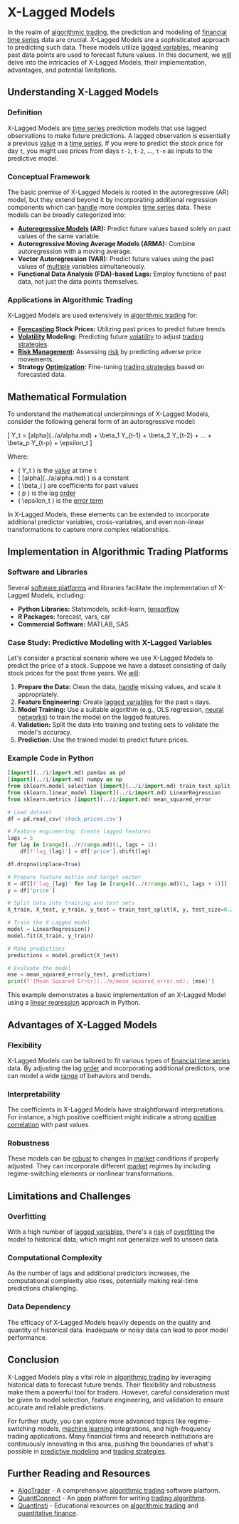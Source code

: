 # X-Lagged Models

In the realm of [algorithmic trading](../a/algorithmic_trading.md), the prediction and modeling of [financial time series](../f/financial_time_series.md) data are crucial. X-Lagged Models are a sophisticated approach to predicting such data. These models utilize [lagged variables](../l/lagged_variables_in_trading.md), meaning past data points are used to forecast future values. In this document, we [will](../w/will.md) delve into the intricacies of X-Lagged Models, their implementation, advantages, and potential limitations.

## Understanding X-Lagged Models

### Definition

X-Lagged Models are [time series](../t/time_series.md) prediction models that use lagged observations to make future predictions. A lagged observation is essentially a previous [value](../v/value.md) in a [time series](../t/time_series.md). If you were to predict the stock price for day `t`, you might use prices from days `t-1`, `t-2`, ..., `t-n` as inputs to the predictive model.

### Conceptual Framework

The basic premise of X-Lagged Models is rooted in the autoregressive (AR) model, but they extend beyond it by incorporating additional regression components which can [handle](../h/handle.md) more complex [time series](../t/time_series.md) data. These models can be broadly categorized into:

- **[Autoregressive Models](../a/autoregressive.md) (AR):** Predict future values based solely on past values of the same variable.
- **Autoregressive Moving Average Models (ARMA):** Combine autoregression with a moving average.
- **Vector Autoregression (VAR):** Predict future values using the past values of [multiple](../m/multiple.md) variables simultaneously.
- **Functional Data Analysis (FDA)-based Lags:** Employ functions of past data, not just the data points themselves.

### Applications in Algorithmic Trading

X-Lagged Models are used extensively in [algorithmic trading](../a/algorithmic_trading.md) for:

- **[Forecasting](../f/forecasting.md) Stock Prices:** Utilizing past prices to predict future trends.
- **[Volatility](../v/volatility.md) Modeling:** Predicting future [volatility](../v/volatility.md) to adjust [trading strategies](../t/trading_strategies.md).
- **[Risk Management](../r/risk_management.md):** Assessing [risk](../r/risk.md) by predicting adverse price movements.
- **Strategy [Optimization](../o/optimization.md):** Fine-tuning [trading strategies](../t/trading_strategies.md) based on forecasted data.

## Mathematical Formulation

To understand the mathematical underpinnings of X-Lagged Models, consider the following general form of an autoregressive model:

\[ Y_t = \[alpha](../a/alpha.md) + \beta_1 Y_{t-1} + \beta_2 Y_{t-2} + ... + \beta_p Y_{t-p} + \epsilon_t \]

Where:
- \( Y_t \) is the [value](../v/value.md) at time `t`
- \( \[alpha](../a/alpha.md) \) is a constant
- \( \beta_i \) are coefficients for past values
- \( p \) is the lag [order](../o/order.md)
- \( \epsilon_t \) is the [error term](../e/error_term.md)

In X-Lagged Models, these elements can be extended to incorporate additional predictor variables, cross-variables, and even non-linear transformations to capture more complex relationships.

## Implementation in Algorithmic Trading Platforms

### Software and Libraries

Several [software platforms](../s/software_platforms_for_trading.md) and libraries facilitate the implementation of X-Lagged Models, including:

- **Python Libraries:** Statsmodels, scikit-learn, [tensorflow](../t/tensorflow.md)
- **R Packages:** forecast, vars, car
- **Commercial Software:** MATLAB, SAS

### Case Study: Predictive Modeling with X-Lagged Variables

Let's consider a practical scenario where we use X-Lagged Models to predict the price of a stock. Suppose we have a dataset consisting of daily stock prices for the past three years. We [will](../w/will.md):

1. **Prepare the Data:** Clean the data, [handle](../h/handle.md) missing values, and scale it appropriately.
2. **Feature Engineering:** Create [lagged variables](../l/lagged_variables_in_trading.md) for the past `n` days.
3. **Model Training:** Use a suitable algorithm (e.g., OLS regression, [neural networks](../n/neural_networks_in_trading.md)) to train the model on the lagged features.
4. **Validation:** Split the data into training and testing sets to validate the model's accuracy.
5. **Prediction:** Use the trained model to predict future prices.

### Example Code in Python

```python
[import](../i/import.md) pandas as pd
[import](../i/import.md) numpy as np
from sklearn.model_selection [import](../i/import.md) train_test_split
from sklearn.linear_model [import](../i/import.md) LinearRegression
from sklearn.metrics [import](../i/import.md) mean_squared_error

# Load dataset
df = pd.read_csv('stock_prices.csv')

# Feature engineering: Create lagged features
lags = 5
for lag in [range](../r/range.md)(1, lags + 1):
    df[f'lag_{lag}'] = df['price'].shift(lag)

df.dropna(inplace=True)

# Prepare feature matrix and target vector
X = df[[f'lag_{lag}' for lag in [range](../r/range.md)(1, lags + 1)]]
y = df['price']

# Split data into training and test sets
X_train, X_test, y_train, y_test = train_test_split(X, y, test_size=0.2, random_state=42)

# Train the X-Lagged model
model = LinearRegression()
model.fit(X_train, y_train)

# Make predictions
predictions = model.predict(X_test)

# Evaluate the model
mse = mean_squared_error(y_test, predictions)
print(f'[Mean Squared Error](../m/mean_squared_error.md): {mse}')
```

This example demonstrates a basic implementation of an X-Lagged Model using a [linear regression](../l/linear_regression.md) approach in Python.

## Advantages of X-Lagged Models

### Flexibility

X-Lagged Models can be tailored to fit various types of [financial time series](../f/financial_time_series.md) data. By adjusting the lag [order](../o/order.md) and incorporating additional predictors, one can model a wide [range](../r/range.md) of behaviors and trends.

### Interpretability

The coefficients in X-Lagged Models have straightforward interpretations. For instance, a high positive coefficient might indicate a strong [positive correlation](../p/positive_correlation.md) with past values.

### Robustness

These models can be [robust](../r/robust.md) to changes in [market](../m/market.md) conditions if properly adjusted. They can incorporate different [market](../m/market.md) regimes by including regime-switching elements or nonlinear transformations.

## Limitations and Challenges

### Overfitting

With a high number of [lagged variables](../l/lagged_variables_in_trading.md), there's a [risk](../r/risk.md) of [overfitting](../o/overfitting.md) the model to historical data, which might not generalize well to unseen data.

### Computational Complexity

As the number of lags and additional predictors increases, the computational complexity also rises, potentially making real-time predictions challenging.

### Data Dependency

The efficacy of X-Lagged Models heavily depends on the quality and quantity of historical data. Inadequate or noisy data can lead to poor model performance.

## Conclusion

X-Lagged Models play a vital role in [algorithmic trading](../a/algorithmic_trading.md) by leveraging historical data to forecast future trends. Their flexibility and robustness make them a powerful tool for traders. However, careful consideration must be given to model selection, feature engineering, and validation to ensure accurate and reliable predictions.

For further study, you can explore more advanced topics like regime-switching models, [machine learning](../m/machine_learning.md) integrations, and high-frequency trading applications. Many financial firms and research institutions are continuously innovating in this area, pushing the boundaries of what's possible in [predictive modeling](../p/predictive_modeling.md) and [trading strategies](../t/trading_strategies.md).

## Further Reading and Resources

- [AlgoTrader](https://www.algotrader.com/) - A comprehensive [algorithmic trading](../a/algorithmic_trading.md) software platform.
- [QuantConnect](https://www.quantconnect.com/) - An [open](../o/open.md) platform for writing [trading algorithms](../t/trading_algorithms.md).
- [QuantInsti](https://www.quantinsti.com/) - Educational resources on [algorithmic trading](../a/algorithmic_trading.md) and [quantitative finance](../q/quantitative_finance.md).

